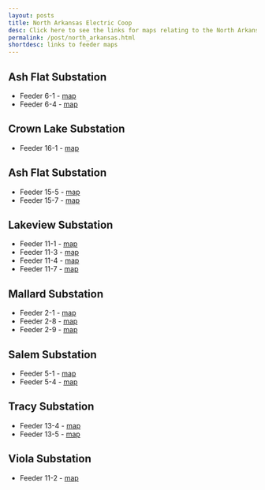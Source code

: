 ```yaml
---
layout: posts
title: North Arkansas Electric Coop
desc: Click here to see the links for maps relating to the North Arkansas Coop.  This is organized by substation/feeders. 
permalink: /post/north_arkansas.html
shortdesc: links to feeder maps
---
```


Ash Flat Substation
-------------------
* Feeder 6-1 - [map](/coop/naec/sash_flat_f6-1.html)
* Feeder 6-4 - [map](/coop/naec/sash_flat_f6-4.html)

Crown Lake Substation
-------------------
* Feeder 16-1 - [map](/coop/naec/scrown_lake_f16-1.html)

Ash Flat Substation
-------------------
* Feeder 15-5 - [map](/coop/naec/shenderson_f15-5.html)
* Feeder 15-7 - [map](/coop/naec/shenderson_f15-7.html)

Lakeview Substation
-------------------
* Feeder 11-1 - [map](/coop/naec/slakeview_f11-1.html)
* Feeder 11-3 - [map](/coop/naec/slakeview_f11-3.html)
* Feeder 11-4 - [map](/coop/naec/slakeview_f11-4.html)
* Feeder 11-7 - [map](/coop/naec/slakeview_f11-7.html)

Mallard Substation
--------------
* Feeder 2-1 - [map](/coop/naec/sme_f2_1.html)
* Feeder 2-8 - [map](/coop/naec/smallard_f2-8.html)
* Feeder 2-9 - [map](/coop/naec/smn_f2_9.html)

Salem Substation
----------------
* Feeder 5-1 - [map](/coop/naec/ssalem_f5-1.html)
* Feeder 5-4 - [map](/coop/naec/ssalem_f5-4.html)

Tracy Substation
----------------
* Feeder 13-4 - [map](/coop/naec/stracy_f13-4.html)
* Feeder 13-5 - [map](/coop/naec/stracy_f13-5.html)

Viola Substation
----------------
* Feeder 11-2 - [map](/coop/naec/sviola_f11-2.html)
